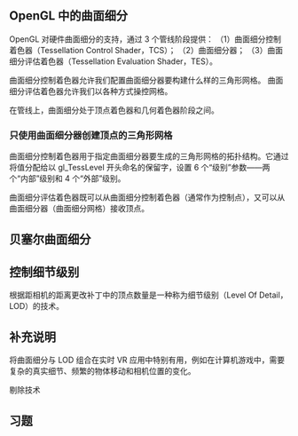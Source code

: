 ## OpenGL 中的曲面细分
OpenGL 对硬件曲面细分的支持，通过 3 个管线阶段提供：
（1）曲面细分控制着色器（Tessellation Control Shader，TCS）；
（2）曲面细分器；
（3）曲面细分评估着色器（Tessellation Evaluation Shader，TES）。

曲面细分控制着色器允许我们配置曲面细分器要构建什么样的三角形网格。
曲面细分评估着色器允许我们以各种方式操控网格。

在管线上，曲面细分处于顶点着色器和几何着色器阶段之间。

### 只使用曲面细分器创建顶点的三角形网格

曲面细分控制着色器用于指定曲面细分器要生成的三角形网格的拓扑结构。它通过将值分配给以 gl_TessLevel 开头命名的保留字，设置 6 个“级别”参数——两个“内部”级别和 4 个“外部”级别。

曲面细分评估着色器既可以从曲面细分控制着色器（通常作为控制点），又可以从曲面细分器（曲面细分网格）接收顶点。

## 贝塞尔曲面细分

## 控制细节级别
根据距相机的距离更改补丁中的顶点数量是一种称为细节级别（Level Of Detail，LOD）的技术。

## 补充说明

将曲面细分与 LOD 组合在实时 VR 应用中特别有用，例如在计算机游戏中，需要复杂的真实细节、频繁的物体移动和相机位置的变化。

剔除技术

## 习题
